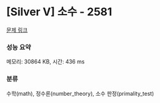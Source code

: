 # [Silver V] 소수 - 2581 

[문제 링크](https://www.acmicpc.net/problem/2581) 

### 성능 요약

메모리: 30864 KB, 시간: 436 ms

### 분류

수학(math), 정수론(number_theory), 소수 판정(primality_test)

